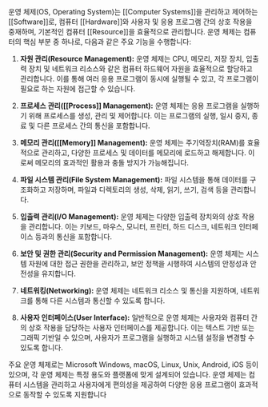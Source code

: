 운영 체제(OS, Operating System)는 [[Computer Systems]]을 관리하고 제어하는 [[Software]]로, 컴퓨터 [[Hardware]]와 사용자 및 응용 프로그램 간의 상호 작용을 중재하며, 기본적인 컴퓨터 [[Resource]]을 효율적으로 관리합니다. 운영 체제는 컴퓨터의 핵심 부분 중 하나로, 다음과 같은 주요 기능을 수행합니다:

1. **자원 관리(Resource Management):** 운영 체제는 CPU, 메모리, 저장 장치, 입출력 장치 및 네트워크 리소스와 같은 컴퓨터 하드웨어 자원을 효율적으로 할당하고 관리합니다. 이를 통해 여러 응용 프로그램이 동시에 실행될 수 있고, 각 프로그램이 필요로 하는 자원에 접근할 수 있습니다.
    
2. **프로세스 관리([[Process]] Management):** 운영 체제는 응용 프로그램을 실행하기 위해 프로세스를 생성, 관리 및 제어합니다. 이는 프로그램의 실행, 일시 중지, 종료 및 다른 프로세스 간의 통신을 포함합니다.
    
3. **메모리 관리([[Memory]] Management):** 운영 체제는 주기억장치(RAM)를 효율적으로 관리하고, 다양한 프로세스 및 데이터를 메모리에 로드하고 해제합니다. 이로써 메모리의 효과적인 활용과 충돌 방지가 가능해집니다.
    
4. **파일 시스템 관리(File System Management):** 파일 시스템을 통해 데이터를 구조화하고 저장하며, 파일과 디렉토리의 생성, 삭제, 읽기, 쓰기, 검색 등을 관리합니다.
    
5. **입출력 관리(I/O Management):** 운영 체제는 다양한 입출력 장치와의 상호 작용을 관리합니다. 이는 키보드, 마우스, 모니터, 프린터, 하드 디스크, 네트워크 인터페이스 등과의 통신을 포함합니다.
    
6. **보안 및 권한 관리(Security and Permission Management):** 운영 체제는 시스템 자원에 대한 접근 권한을 관리하고, 보안 정책을 시행하여 시스템의 안정성과 안전성을 유지합니다.
    
7. **네트워킹(Networking):** 운영 체제는 네트워크 리소스 및 통신을 지원하며, 네트워크를 통해 다른 시스템과 통신할 수 있도록 합니다.
    
8. **사용자 인터페이스(User Interface):** 일반적으로 운영 체제는 사용자와 컴퓨터 간의 상호 작용을 담당하는 사용자 인터페이스를 제공합니다. 이는 텍스트 기반 또는 그래픽 기반일 수 있으며, 사용자가 프로그램을 실행하고 시스템 설정을 변경할 수 있도록 합니다.
    

주요 운영 체제로는 Microsoft Windows, macOS, Linux, Unix, Android, iOS 등이 있으며, 각 운영 체제는 특정 용도와 플랫폼에 맞게 설계되어 있습니다. 운영 체제는 컴퓨터 시스템을 관리하고 사용자에게 편의성을 제공하여 다양한 응용 프로그램이 효과적으로 동작할 수 있도록 지원합니다